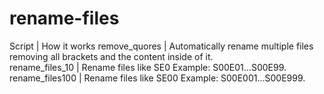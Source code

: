 # rename-files
Script          | How it works
remove_quores   | Automatically rename multiple files removing all brackets and the content inside of it.<br>
rename_files_10 | Rename files like S<season>E0<counter>  Example: S00E01...S00E99.<br>
rename_files100 | Rename files like S<season>E00<counter> Example: S00E001...S00E999.
